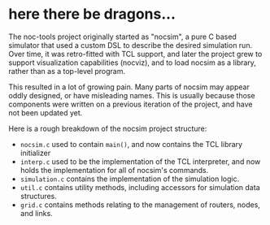 # here there be dragons...

The noc-tools project originally started as "nocsim", a pure C based simulator
that used a custom DSL to describe the desired simulation run. Over time, it
was retro-fitted with TCL support, and later the project grew to support
visualization capabilities (nocviz), and to load nocsim as a library, rather
than as a top-level program.

This resulted in a lot of growing pain. Many parts of nocsim may appear oddly
designed, or have misleading names. This is usually because those components
were written on a previous iteration of the project, and have not been updated
yet.

Here is a rough breakdown of the nocsim project structure:

* `nocsim.c` used to contain `main()`, and now contains the TCL library
  initializer
* `interp.c` used to be the implementation of the TCL interpreter, and now
  holds the implementation for all of nocsim's commands.
* `simulation.c` contains the implementation of the simulation logic.
* `util.c` contains utility methods, including accessors for simulation data
  structures.
* `grid.c` contains methods relating to the management of routers, nodes, and
  links.
